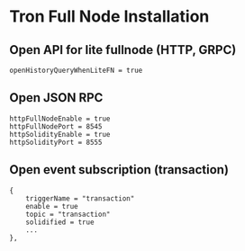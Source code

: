 # Tron Full Node Installation

## Open API for lite fullnode (HTTP, GRPC)
```
openHistoryQueryWhenLiteFN = true
```

## Open JSON RPC
```
httpFullNodeEnable = true
httpFullNodePort = 8545
httpSolidityEnable = true
httpSolidityPort = 8555
```

## Open event subscription (transaction)
```
{
    triggerName = "transaction"
    enable = true
    topic = "transaction"
    solidified = true
    ...
},
```